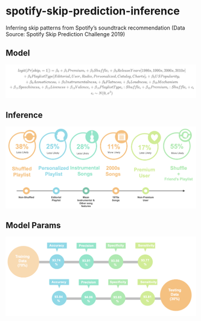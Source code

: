 # spotify-skip-prediction-inference
Inferring skip patterns from Spotify’s soundtrack recommendation (Data Source: Spotify Skip Prediction Challenge 2019)

## Model
![](https://github.com/ravitashaw/spotify-skip-prediction-inference/blob/master/report/model-spotify.png)

## Inference
![](https://github.com/ravitashaw/spotify-skip-prediction-inference/blob/master/report/inference.png)

## Model Params
![](https://github.com/ravitashaw/spotify-skip-prediction-inference/blob/master/report/results.png)

